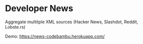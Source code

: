# Developer News

Aggregate multitple XML sources (Hacker News, Slashdot, Reddit, Lobste.rs)

Demo: https://news-codebambu.herokuapp.com/
